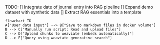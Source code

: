 TODO: 
[] Integrate date of journal entry into RAG pipeline
[] Expand demo dataset with synthetic data
[] Extract RAG essentials into a template

```mermaid
flowchart TD
A["User data input"] --> B["Save to markdown files in docker volume"]
B --> C["Manually run script: Read and upload files"]
C --> D["Upload chunks to weaviate (embeds automatically)"]
D --> E["Query using weaviate generative search"]
```

